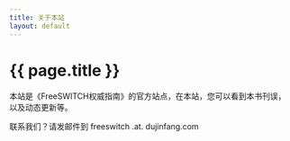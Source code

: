 ```yaml
---
title: 关于本站
layout: default
---
```


# {{ page.title }}

本站是《FreeSWITCH权威指南》的官方站点，在本站，您可以看到本书刊误，以及动态更新等。

联系我们？请发邮件到 freeswitch .at. dujinfang.com

